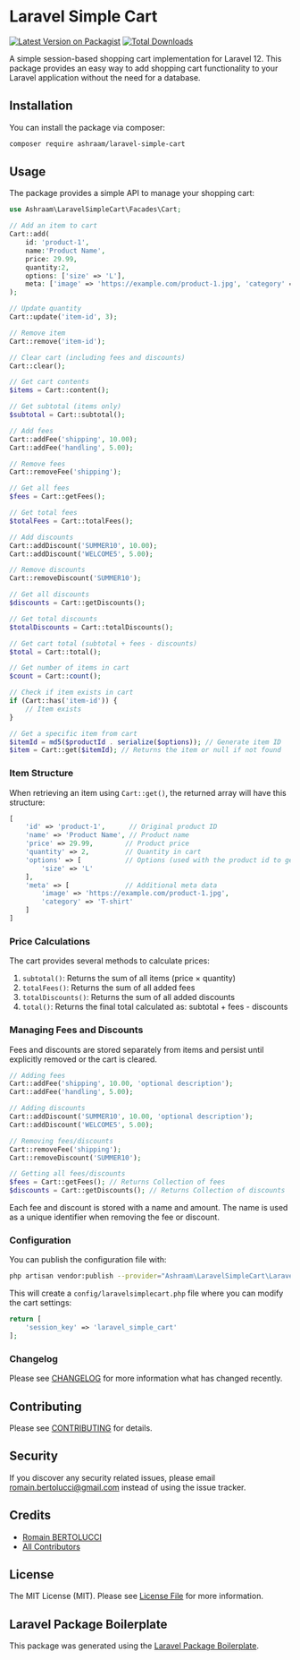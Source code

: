 # Laravel Simple Cart

[![Latest Version on Packagist](https://img.shields.io/packagist/v/ashraam/laravelsimplecart.svg?style=flat-square)](https://packagist.org/packages/ashraam/laravelsimplecart)
[![Total Downloads](https://img.shields.io/packagist/dt/ashraam/laravelsimplecart.svg?style=flat-square)](https://packagist.org/packages/ashraam/laravelsimplecart)

A simple session-based shopping cart implementation for Laravel 12. This package provides an easy way to add shopping cart functionality to your Laravel application without the need for a database.

## Installation

You can install the package via composer:

```bash
composer require ashraam/laravel-simple-cart
```

## Usage

The package provides a simple API to manage your shopping cart:

```php
use Ashraam\LaravelSimpleCart\Facades\Cart;

// Add an item to cart
Cart::add(
    id: 'product-1',
    name:'Product Name',
    price: 29.99,
    quantity:2,
    options: ['size' => 'L'],
    meta: ['image' => 'https://example.com/product-1.jpg', 'category' => 'T-shirt']
);

// Update quantity
Cart::update('item-id', 3);

// Remove item
Cart::remove('item-id');

// Clear cart (including fees and discounts)
Cart::clear();

// Get cart contents
$items = Cart::content();

// Get subtotal (items only)
$subtotal = Cart::subtotal();

// Add fees
Cart::addFee('shipping', 10.00);
Cart::addFee('handling', 5.00);

// Remove fees
Cart::removeFee('shipping');

// Get all fees
$fees = Cart::getFees();

// Get total fees
$totalFees = Cart::totalFees();

// Add discounts
Cart::addDiscount('SUMMER10', 10.00);
Cart::addDiscount('WELCOME5', 5.00);

// Remove discounts
Cart::removeDiscount('SUMMER10');

// Get all discounts
$discounts = Cart::getDiscounts();

// Get total discounts
$totalDiscounts = Cart::totalDiscounts();

// Get cart total (subtotal + fees - discounts)
$total = Cart::total();

// Get number of items in cart
$count = Cart::count();

// Check if item exists in cart
if (Cart::has('item-id')) {
    // Item exists
}

// Get a specific item from cart
$itemId = md5($productId . serialize($options)); // Generate item ID
$item = Cart::get($itemId); // Returns the item or null if not found
```

### Item Structure
When retrieving an item using `Cart::get()`, the returned array will have this structure:
```php
[
    'id' => 'product-1',      // Original product ID
    'name' => 'Product Name', // Product name
    'price' => 29.99,        // Product price
    'quantity' => 2,         // Quantity in cart
    'options' => [           // Options (used with the product id to generate the unique item hash id)
        'size' => 'L'
    ],
    'meta' => [              // Additional meta data
        'image' => 'https://example.com/product-1.jpg',
        'category' => 'T-shirt'
    ]
]
```

### Price Calculations

The cart provides several methods to calculate prices:

1. `subtotal()`: Returns the sum of all items (price × quantity)
2. `totalFees()`: Returns the sum of all added fees
3. `totalDiscounts()`: Returns the sum of all added discounts
4. `total()`: Returns the final total calculated as: subtotal + fees - discounts

### Managing Fees and Discounts

Fees and discounts are stored separately from items and persist until explicitly removed or the cart is cleared.

```php
// Adding fees
Cart::addFee('shipping', 10.00, 'optional description');
Cart::addFee('handling', 5.00);

// Adding discounts
Cart::addDiscount('SUMMER10', 10.00, 'optional description');
Cart::addDiscount('WELCOME5', 5.00);

// Removing fees/discounts
Cart::removeFee('shipping');
Cart::removeDiscount('SUMMER10');

// Getting all fees/discounts
$fees = Cart::getFees(); // Returns Collection of fees
$discounts = Cart::getDiscounts(); // Returns Collection of discounts
```

Each fee and discount is stored with a name and amount. The name is used as a unique identifier when removing the fee or discount.

### Configuration

You can publish the configuration file with:

```bash
php artisan vendor:publish --provider="Ashraam\LaravelSimpleCart\LaravelSimpleCartServiceProvider"
```

This will create a `config/laravelsimplecart.php` file where you can modify the cart settings:

```php
return [
    'session_key' => 'laravel_simple_cart'
];
```

### Changelog

Please see [CHANGELOG](CHANGELOG.md) for more information what has changed recently.

## Contributing

Please see [CONTRIBUTING](CONTRIBUTING.md) for details.

## Security

If you discover any security related issues, please email romain.bertolucci@gmail.com instead of using the issue tracker.

## Credits

- [Romain BERTOLUCCI](https://github.com/ashraam)
- [All Contributors](../../contributors)

## License

The MIT License (MIT). Please see [License File](LICENSE.md) for more information.

## Laravel Package Boilerplate

This package was generated using the [Laravel Package Boilerplate](https://laravelpackageboilerplate.com).
